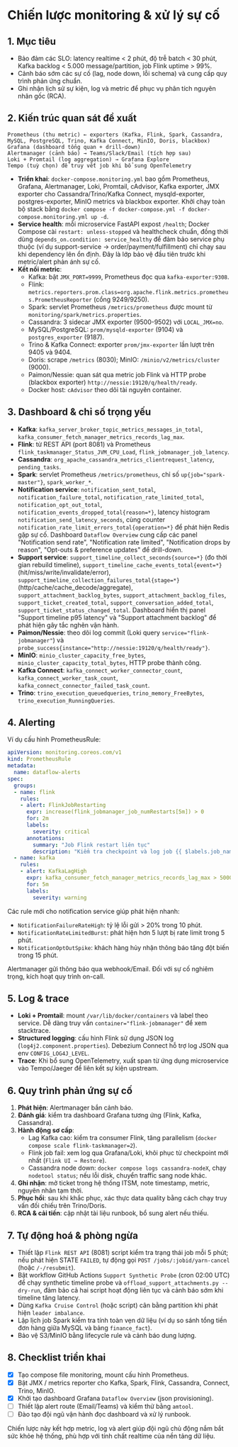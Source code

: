 # Chiến lược monitoring & xử lý sự cố

## 1. Mục tiêu
- Bảo đảm các SLO: latency realtime < 2 phút, độ trễ batch < 30 phút, Kafka backlog < 5.000 message/partition, job Flink uptime > 99%.
- Cảnh báo sớm các sự cố (lag, node down, lỗi schema) và cung cấp quy trình phản ứng chuẩn.
- Ghi nhận lịch sử sự kiện, log và metric để phục vụ phân tích nguyên nhân gốc (RCA).

## 2. Kiến trúc quan sát đề xuất
```
Prometheus (thu metric) ← exporters (Kafka, Flink, Spark, Cassandra, MySQL, PostgreSQL, Trino, Kafka Connect, MinIO, Doris, blackbox)
Grafana (dashboard tổng quan + drill-down)
Alertmanager (cảnh báo) → Teams/Slack/Email (tích hợp sau)
Loki + Promtail (log aggregation) → Grafana Explore
Tempo (tuỳ chọn) để truy vết job khi bổ sung OpenTelemetry
```
- **Triển khai**: `docker-compose.monitoring.yml` bao gồm Prometheus, Grafana, Alertmanager, Loki, Promtail, cAdvisor, Kafka exporter, JMX exporter cho Cassandra/Trino/Kafka Connect, mysqld-exporter, postgres-exporter, MinIO metrics và blackbox exporter. Khởi chạy toàn bộ stack bằng `docker compose -f docker-compose.yml -f docker-compose.monitoring.yml up -d`.
- **Service health**: mỗi microservice FastAPI expost `/health`; Docker Compose cài `restart: unless-stopped` và healthcheck chuẩn, đồng thời dùng `depends_on.condition: service_healthy` để đảm bảo service phụ thuộc (ví dụ support-service → order/payment/fulfillment) chỉ chạy sau khi dependency lên ổn định. Đây là lớp bảo vệ đầu tiên trước khi metric/alert phản ánh sự cố.
- **Kết nối metric**:
  - Kafka: bật `JMX_PORT=9999`, Prometheus đọc qua `kafka-exporter:9308`.
  - Flink: `metrics.reporters.prom.class=org.apache.flink.metrics.prometheus.PrometheusReporter` (cổng 9249/9250).
  - Spark: servlet Prometheus `/metrics/prometheus` được mount từ `monitoring/spark/metrics.properties`.
  - Cassandra: 3 sidecar JMX exporter (9500-9502) với `LOCAL_JMX=no`.
  - MySQL/PostgreSQL: `prom/mysqld-exporter` (9104) và `postgres_exporter` (9187).
  - Trino & Kafka Connect: exporter `prom/jmx-exporter` lần lượt trên 9405 và 9404.
  - Doris: scrape `/metrics` (8030); MinIO: `/minio/v2/metrics/cluster` (9000).
  - Paimon/Nessie: quan sát qua metric job Flink và HTTP probe (blackbox exporter) `http://nessie:19120/q/health/ready`.
  - Docker host: `cAdvisor` theo dõi tài nguyên container.

## 3. Dashboard & chỉ số trọng yếu
- **Kafka**: `kafka_server_broker_topic_metrics_messages_in_total`, `kafka_consumer_fetch_manager_metrics_records_lag_max`.
- **Flink**: từ REST API (port 8081) và Prometheus `flink_taskmanager_Status_JVM_CPU_Load`, `flink_jobmanager_job_latency`.
- **Cassandra**: `org_apache_cassandra_metrics_clientrequest_latency`, `pending_tasks`.
- **Spark**: servlet Prometheus `/metrics/prometheus`, chỉ số `up{job="spark-master"}`, `spark_worker_*`.
- **Notification service**: `notification_sent_total`, `notification_failure_total`, `notification_rate_limited_total`, `notification_opt_out_total`, `notification_events_dropped_total{reason=*}`, latency histogram `notification_send_latency_seconds`, cùng counter `notification_rate_limit_errors_total{operation=*}` để phát hiện Redis gặp sự cố. Dashboard `Dataflow Overview` cung cấp các panel "Notification send rate", "Notification rate limited", "Notification drops by reason", "Opt-outs & preference updates" để drill-down.
- **Support service**: `support_timeline_collect_seconds{source=*}` (đo thời gian rebuild timeline), `support_timeline_cache_events_total{event=*}` (hit/miss/write/invalidate/error), `support_timeline_collection_failures_total{stage=*}` (http/cache/cache_decode/aggregate), `support_attachment_backlog_bytes`, `support_attachment_backlog_files`, `support_ticket_created_total`, `support_conversation_added_total`, `support_ticket_status_changed_total`. Dashboard hiển thị panel "Support timeline p95 latency" và "Support attachment backlog" để phát hiện gây tắc nghẽn vận hành.
- **Paimon/Nessie**: theo dõi log commit (Loki query `service="flink-jobmanager"`) và `probe_success{instance="http://nessie:19120/q/health/ready"}`.
- **MinIO**: `minio_cluster_capacity_free_bytes`, `minio_cluster_capacity_total_bytes`, HTTP probe thành công.
- **Kafka Connect**: `kafka_connect_worker_connector_count`, `kafka_connect_worker_task_count`, `kafka_connect_connector_failed_task_count`.
- **Trino**: `trino_execution_queuedqueries`, `trino_memory_FreeBytes`, `trino_execution_RunningQueries`.

## 4. Alerting
Ví dụ cấu hình PrometheusRule:
```yaml
apiVersion: monitoring.coreos.com/v1
kind: PrometheusRule
metadata:
  name: dataflow-alerts
spec:
  groups:
  - name: flink
    rules:
    - alert: FlinkJobRestarting
      expr: increase(flink_jobmanager_job_numRestarts[5m]) > 0
      for: 2m
      labels:
        severity: critical
      annotations:
        summary: "Job Flink restart liên tục"
        description: "Kiểm tra checkpoint và log job {{ $labels.job_name }}"
  - name: kafka
    rules:
    - alert: KafkaLagHigh
      expr: kafka_consumer_fetch_manager_metrics_records_lag_max > 5000
      for: 5m
      labels:
        severity: warning
```
Các rule mới cho notification service giúp phát hiện nhanh:
- `NotificationFailureRateHigh`: tỷ lệ lỗi gửi > 20% trong 10 phút.
- `NotificationRateLimitedBurst`: phát hiện hơn 5 lượt bị rate limit trong 5 phút.
- `NotificationOptOutSpike`: khách hàng hủy nhận thông báo tăng đột biến trong 15 phút.

Alertmanager gửi thông báo qua webhook/Email. Đối với sự cố nghiêm trọng, kích hoạt quy trình on-call.

## 5. Log & trace
- **Loki + Promtail**: mount `/var/lib/docker/containers` và label theo service. Dễ dàng truy vấn `container="flink-jobmanager"` để xem stacktrace.
- **Structured logging**: cấu hình Flink sử dụng JSON log (`log4j2.component.properties`). Debezium Connect hỗ trợ log JSON qua env `CONFIG_LOG4J_LEVEL`.
- **Trace**: Khi bổ sung OpenTelemetry, xuất span từ ứng dụng microservice vào Tempo/Jaeger để liên kết sự kiện upstream.

## 6. Quy trình phản ứng sự cố
1. **Phát hiện**: Alertmanager bắn cảnh báo.
2. **Đánh giá**: kiểm tra dashboard Grafana tương ứng (Flink, Kafka, Cassandra).
3. **Hành động sơ cấp**:
   - Lag Kafka cao: kiểm tra consumer Flink, tăng parallelism (`docker compose scale flink-taskmanager=2`).
   - Flink job fail: xem log qua Grafana/Loki, khôi phục từ checkpoint mới nhất (`Flink UI → Restore`).
   - Cassandra node down: `docker compose logs cassandra-nodeX`, chạy `nodetool status`; nếu lỗi disk, chuyển traffic sang node khác.
4. **Ghi nhận**: mở ticket trong hệ thống ITSM, note timestamp, metric, nguyên nhân tạm thời.
5. **Phục hồi**: sau khi khắc phục, xác thực data quality bằng cách chạy truy vấn đối chiếu trên Trino/Doris.
6. **RCA & cải tiến**: cập nhật tài liệu runbook, bổ sung alert nếu thiếu.

## 7. Tự động hoá & phòng ngừa
- Thiết lập `Flink REST API` (8081) script kiểm tra trạng thái job mỗi 5 phút; nếu phát hiện STATE `FAILED`, tự động gọi `POST /jobs/:jobid/yarn-cancel` (hoặc `/-/resubmit`).
- Bật workflow GitHub Actions `Support Synthetic Probe` (cron 02:00 UTC) để chạy synthetic timeline probe và `offload_support_attachments.py --dry-run`, đảm bảo cả hai script hoạt động liên tục và cảnh báo sớm khi timeline tăng latency.
- Dùng `Kafka Cruise Control` (hoặc script) cân bằng partition khi phát hiện `leader imbalance`.
- Lập lịch job Spark kiểm tra tính toàn vẹn dữ liệu (ví dụ so sánh tổng tiền đơn hàng giữa MySQL và bảng `finance_fact`).
- Bảo vệ S3/MinIO bằng lifecycle rule và cảnh báo dung lượng.

## 8. Checklist triển khai
- [x] Tạo compose file monitoring, mount cấu hình Prometheus.
- [x] Bật JMX / metrics reporter cho Kafka, Spark, Flink, Cassandra, Connect, Trino, MinIO.
- [x] Khởi tạo dashboard Grafana `Dataflow Overview` (json provisioning).
- [ ] Thiết lập alert route (Email/Teams) và kiểm thử bằng `amtool`.
- [ ] Đào tạo đội ngũ vận hành đọc dashboard và xử lý runbook.

Chiến lược này kết hợp metric, log và alert giúp đội ngũ chủ động nắm bắt sức khỏe hệ thống, phù hợp với tính chất realtime của nền tảng dữ liệu.
